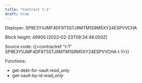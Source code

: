 ```yaml
---
title: "Contract t-1"
draft: true
---
```

Deployer: SP9E3YVJMF4DF8T5STJ9MTM1S9M5XY24ESPVVCHA


 



Block height: 49900 (2022-02-23T09:34:48.000Z)

Source code: {{<contractref "t-1" SP9E3YVJMF4DF8T5STJ9MTM1S9M5XY24ESPVVCHA t-1>}}

Functions:

* get-debt-for-vault _read_only_
* get-vault-by-id _read_only_
